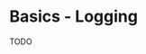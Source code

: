 <meta name="daria:title" content="PIoT Basics - Logging">
<meta name="daria:title_slug" content="piot_basics_logging">
<meta name="daria:order" content="0">
<meta name="daria:created_on" content="2024-07-07">
<meta name="daria:tags" content="raspberry pi,rust,iot">
<meta name="daria:image_id" content="christopher-burns-8KfCR12oeUM-unsplash">

# Basics - Logging

TODO